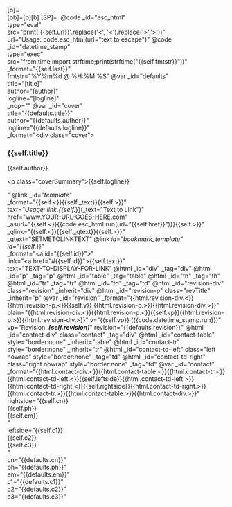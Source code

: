 [b]=<br />
[bb]=[b][b]
[SP]=&nbsp;
@code _id="esc_html"\
      type="eval"\
      src="print('{{self.url}}'.replace('<', '&lt;').replace('>','&gt;'))"\
      url="Usage: code.esc_html(url=\"text to escape\")"
@code _id="datetime_stamp"\
      type="exec"\
      src="from time import strftime;print(strftime(\"{{self.fmtstr}}\"))"\
      _format="{{self.last}}"\
      fmtstr="%Y%m%d @ %H:%M:%S"
@var _id="defaults"\
     title="[title]"\
     author="[author]"\
     logline="[logline]"\
     _nop=""
@var _id="cover"\
     title="{{defaults.title}}" \
     author="{{defaults.author}}" \
     logline="{{defaults.logline}}" \
     _format="<div class=\"cover\"><h3>{{self.title}}</h3><p>{{self.author}}</p><p class=\"coverSummary\">{{self.logline}}</p></div>"
@link _id="_template_" \
      _format="{{self.<}}{{self._text}}{{self.>}}" \
      _text="Usage: link.{{self._}}(_text=\"Text to Link\")" \
      href="www.YOUR-URL-GOES-HERE.com" \
      _asurl="{{self.<}}{{code.esc_html.run(url=\"{{self.href}}\")}}{{self.>}}" \
      _qlink="{{self.<}}{{self._qtext}}{{self.>}}" \
      _qtext="SETMETOLINKTEXT"
@link _id="bookmark_template" \
      id="{{self._}}" \
      _format="<a id=\"{{self.id}}\"></a>" \
      link="<a href=\"#{{self.id}}\">{{self.text}}</a>" \
      text="TEXT-TO-DISPLAY-FOR-LINK"
@html _id="div" _tag="div"
@html _id="p" _tag="p"
@html _id="table" _tag="table"
@html _id="th" _tag="th"
@html _id="tr" _tag="tr"
@html _id="td" _tag="td"
@html _id="revision-div" class="revision" _inherit="div"
@html _id="revision-p" class="revTitle" _inherit="p"
@var _id="revision" _format="{{html.revision-div.<}}{{html.revision-p.<}}{{self.v}} {{html.revision-p.>}}{{html.revision-div.>}}" plain="{{html.revision-div.<}}{{html.revision-p.<}}{{self.vp}}{{html.revision-p.>}}{{html.revision-div.>}}" v="{{self.vp}} ({{code.datetime_stamp.run}})" vp="Revision: ***[self.revision]***" revision="{{defaults.revision}}"
@html _id="contact-div" class="contact" _tag="div"
@html _id="contact-table" style="border:none" _inherit="table"
@html _id="contact-tr" style="border:none" _inherit="tr"
@html _id="contact-td-left" class="left nowrap" style="border:none" _tag="td"
@html _id="contact-td-right" class="right nowrap" style="border:none" _tag="td"
@var _id="contact" \
     _format="{{html.contact-div.<}}{{html.contact-table.<}}{{html.contact-tr.<}}{{html.contact-td-left.<}}{{self.leftside}}{{html.contact-td-left.>}}{{html.contact-td-right.<}}{{self.rightside}}{{html.contact-td-right.>}}{{html.contact-tr.>}}{{html.contact-table.>}}{{html.contact-div.>}}" \
     rightside="{{self.cn}}<br />{{self.ph}}<br />{{self.em}}<br />" \
     leftside="{{self.c1}}<br />{{self.c2}}<br />{{self.c3}}<br />" \
     cn="{{defaults.cn}}" \
     ph="{{defaults.ph}}" \
     em="{{defaults.em}}" \
     c1="{{defaults.c1}}" \
     c2="{{defaults.c2}}" \
     c3="{{defaults.c3}}"
